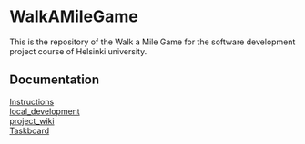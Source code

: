 # WalkAMileGame
This is the repository of the Walk a Mile Game for the software development project course of Helsinki university.

## Documentation

[Instructions](./documentation/instructions.md) <br>
[local_development](./documentation/local_development.md) <br>
[project_wiki](./documentation/project_wiki.md) <br>
[Taskboard](https://docs.google.com/spreadsheets/d/1A6qgzNF7eFwW12SikSRkp7DugFDTFNgHiJknRVjrA_E/edit?usp=sharing)
